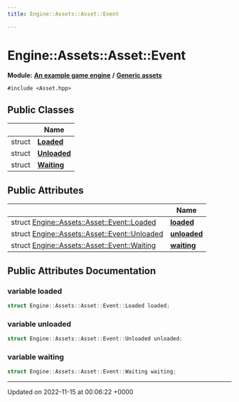 ```yaml
---
title: Engine::Assets::Asset::Event

---
```


# Engine::Assets::Asset::Event

**Module:** **[An example game engine](/modules/group__Engine.md)** **/** **[Generic assets](/modules/group__Assets.md)**






`#include <Asset.hpp>`

## Public Classes

|                | Name           |
| -------------- | -------------- |
| struct | **[Loaded](/classes/structEngine_1_1Assets_1_1Asset_1_1Event_1_1Loaded.md)**  |
| struct | **[Unloaded](/classes/structEngine_1_1Assets_1_1Asset_1_1Event_1_1Unloaded.md)**  |
| struct | **[Waiting](/classes/structEngine_1_1Assets_1_1Asset_1_1Event_1_1Waiting.md)**  |

## Public Attributes

|                | Name           |
| -------------- | -------------- |
| struct [Engine::Assets::Asset::Event::Loaded](/classes/structEngine_1_1Assets_1_1Asset_1_1Event_1_1Loaded.md) | **[loaded](/classes/unionEngine_1_1Assets_1_1Asset_1_1Event.md#variable-loaded)**  |
| struct [Engine::Assets::Asset::Event::Unloaded](/classes/structEngine_1_1Assets_1_1Asset_1_1Event_1_1Unloaded.md) | **[unloaded](/classes/unionEngine_1_1Assets_1_1Asset_1_1Event.md#variable-unloaded)**  |
| struct [Engine::Assets::Asset::Event::Waiting](/classes/structEngine_1_1Assets_1_1Asset_1_1Event_1_1Waiting.md) | **[waiting](/classes/unionEngine_1_1Assets_1_1Asset_1_1Event.md#variable-waiting)**  |

## Public Attributes Documentation

### variable loaded

```cpp
struct Engine::Assets::Asset::Event::Loaded loaded;
```


### variable unloaded

```cpp
struct Engine::Assets::Asset::Event::Unloaded unloaded;
```


### variable waiting

```cpp
struct Engine::Assets::Asset::Event::Waiting waiting;
```


-------------------------------

Updated on 2022-11-15 at 00:06:22 +0000